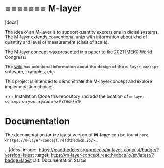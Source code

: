 =======
M-layer
=======

|docs|

The idea of an M-layer is to support quantity expressions in digital systems. The M-layer extends conventional units with information about kind of quantity and level of measurement (class of scale). 

The M-layer concept was presented in a [paper](http://dx.doi.org/10.1016/j.measen.2021.100102) to the 2021 IMEKO World Congress.

The [wiki](https://github.com/apmp-dxfg/m-layer-concept/wiki) has additional information about the design of the `m-layer-concept` software, examples, etc.

This project is intended to demonstrate the M-layer concept and explore implementation choices.

+++ Installation
Clone this repository and add the location of `m-layer-concept` on your system to `PYTHONPATH`.

Documentation
=============

The documentation for the latest version of **M-layer** can be found `here <https://m-layer-concept.readthedocs.io/>`_.  

.. |docs| image:: https://readthedocs.org/projects/m-layer-concept/badge/?version=latest
:target: https://m-layer-concept.readthedocs.io/en/latest/?badge=latest
:alt: Documentation Status
      